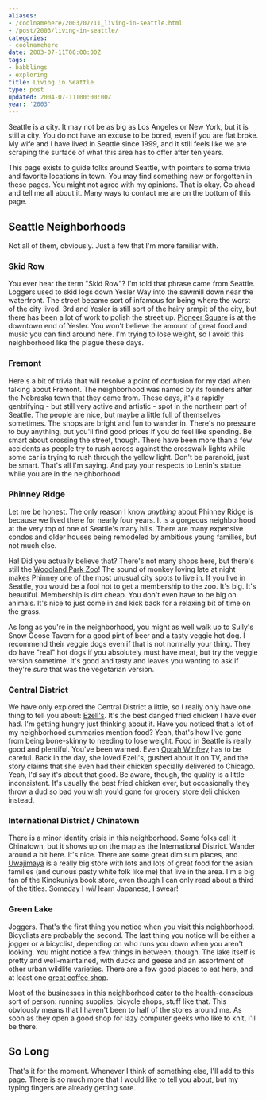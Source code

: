 ```yaml
---
aliases:
- /coolnamehere/2003/07/11_living-in-seattle.html
- /post/2003/living-in-seattle/
categories:
- coolnamehere
date: 2003-07-11T00:00:00Z
tags:
- babblings
- exploring
title: Living in Seattle
type: post
updated: 2004-07-11T00:00:00Z
year: '2003'
---
```


Seattle is a city. It may not be as big as Los Angeles or New York, but it is 
still a city. You do not have an excuse to be bored, even if you are flat 
broke. My wife and I have lived in Seattle since 1999, and it still feels like 
we are scraping the surface of what this area has to offer after ten years.  
<!--more-->

This page exists to guide folks around Seattle, with pointers to some trivia 
and favorite locations in town. You may find something new or forgotten in 
these pages. You might not agree with my opinions. That is okay. Go ahead and 
tell me all about it. Many ways to contact me are on the bottom of this page.

## Seattle Neighborhoods

<aside markdown="1">
Not all of them, obviously. Just a few that I'm more familiar with.
</aside>

### Skid Row

You ever hear the term "Skid Row"? I'm told that phrase came from Seattle. 
Loggers used to skid logs down Yesler Way into the sawmill down near the 
waterfront. The street became sort of infamous for being where the worst of 
the city lived. 3rd and Yesler is still sort of the hairy armpit of the city, 
but there has been a lot of work to polish the street up. [Pioneer 
Square](http://www.pioneersquare.org) is at the downtown end of Yesler. You 
won't believe the amount of great food and music you can find around here. 
I'm trying to lose weight, so I avoid this neighborhood like the plague these 
days.

### Fremont

Here's a bit of trivia that will resolve a point of confusion for my dad when 
talking about Fremont. The neighborhood was named by its founders after the 
Nebraska town that they came from. These days, it's a rapidly gentrifying - 
but still very active and artistic - spot in the northern part of Seattle. The 
people are nice, but maybe a little full of themselves sometimes. The shops 
are bright and fun to wander in. There's no pressure to buy anything, but 
you'll find good prices if you do feel like spending. Be smart about crossing 
the street, though. There have been more than a few accidents as people try to 
rush across against the crosswalk lights while some car is trying to rush 
through the yellow light. Don't be paranoid, just be smart. That's all I'm 
saying. And pay your respects to Lenin's statue while you are in the 
neighborhood.

### Phinney Ridge

Let me be honest. The only reason I know *anything* about Phinney Ridge is 
because we lived there for nearly four years. It is a gorgeous neighborhood 
at the very top of one of Seattle's many hills. There are many expensive 
condos and older houses being remodeled by ambitious young families, but not 
much else.

Ha! Did you actually believe that? There's not many shops here, but there's 
still the [Woodland Park Zoo](http://www.zoo.org/)! The sound of monkey loving 
late at night makes Phinney one of the most unusual city spots to live in. If 
you live in Seattle, you would be a fool not to get a membership to the zoo. 
It's big. It's beautiful. Membership is dirt cheap. You don't even have to be 
big on animals. It's nice to just come in and kick back for a relaxing bit of 
time on the grass.

As long as you're in the neighborhood, you might as well walk up to Sully's 
Snow Goose Tavern for a good pint of beer and a tasty veggie hot dog. I 
recommend their veggie dogs even if that is not normally your thing. They do 
have "real" hot dogs if you absolutely must have meat, but try the veggie 
version sometime. It's good and tasty and leaves you wanting to ask if 
they're *sure* that was the vegetarian version.

### Central District

We have only explored the Central District a little, so I really only have one 
thing to tell you about: [Ezell's](http://www.ezellschicken.com/). It's the 
best danged fried chicken I have ever had. I'm getting hungry just thinking 
about it. Have you noticed that a lot of my neighborhood summaries mention 
food? Yeah, that's how I've gone from being bone-skinny to needing to lose 
weight. Food in Seattle is really good and plentiful. You've been warned. 
Even [Oprah Winfrey][] has to be careful. Back in the 
day, she loved Ezell's, gushed about it on TV, and the story claims that she 
even had their chicken specially delivered to Chicago. Yeah, I'd say it's 
about that good. Be aware, though, the quality is a little inconsistent. It's 
usually the best fried chicken ever, but occasionally they throw a dud so bad 
you wish you'd gone for grocery store deli chicken instead.

[Oprah Winfrey]: http://www.oprah.com/index.html

### International District / Chinatown

There is a minor identity crisis in this neighborhood. Some folks call it 
Chinatown, but it shows up on the map as the International District. Wander 
around a bit here. It's nice. There are some great dim sum places, and 
[Uwajimaya](http://www.uwajimaya.com/) is a really big store with lots and 
lots of great food for the asian families (and curious pasty white folk like 
me) that live in the area. I'm a big fan of the Kinokuniya book store, even 
though I can only read about a third of the titles. Someday I *will* learn 
Japanese, I swear!

### Green Lake

Joggers. That's the first thing you notice when you visit this neighborhood.
Bicyclists are probably the second. The last thing you notice will be either a
jogger or a bicyclist, depending on who runs you down when you aren't looking.
You might notice a few things in between, though. The lake itself is pretty and
well-maintained, with ducks and geese and an assortment of other urban wildlife
varieties. There are a few good places to eat here, and at least one [great 
coffee shop](http://thecoffeerevolution.com/).

Most of the businesses in this neighborhood cater to the health-conscious sort
of person: running supplies, bicycle shops, stuff like that. This obviously
means that I haven't been to half of the stores around me. As soon as they open
a good shop for lazy computer geeks who like to knit, I'll be there.

## So Long

That's it for the moment. Whenever I think of something else, I'll add to this 
page. There is so much more that I would like to tell you about, but my typing 
fingers are already getting sore.


